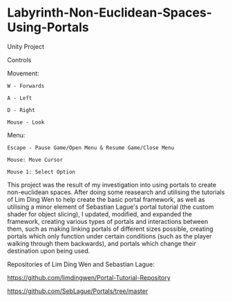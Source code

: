 # Labyrinth-Non-Euclidean-Spaces-Using-Portals

Unity Project

Controls

Movement:

	W - Forwards
 
	A - Left
 
	D - Right
 
	Mouse - Look
 
Menu:

	Escape - Pause Game/Open Menu & Resume Game/Close Menu
 
 	Mouse: Move Cursor
  
  	Mouse 1: Select Option

This project was the result of my investigation into using portals to create non-euclidean spaces. After doing some reasearch and utilising the tutorials of Lim Ding Wen to help create the basic portal framework, as well as utilising a minor element of Sebastian Lague's portal tutorial (the custom shader for object slicing), I updated, modified, and expanded the framework, creating various types of portals and interactions between them, such as making linking portals of different sizes possible, creating portals which only function under certain conditions (such as the player walking through them backwards), and portals which change their destination upon being used.

Repositories of Lim Ding Wen and Sebastian Lague:

https://github.com/limdingwen/Portal-Tutorial-Repository

https://github.com/SebLague/Portals/tree/master
